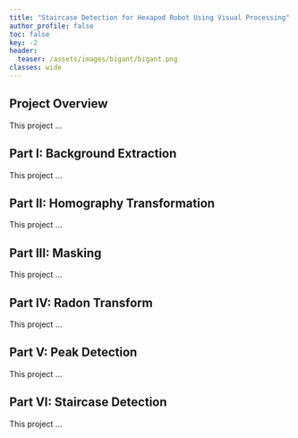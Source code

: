 ```yaml
---
title: "Staircase Detection for Hexapod Robot Using Visual Processing"
author_profile: false
toc: false
key: -2
header:
  teaser: /assets/images/bigant/bigant.png
classes: wide
---
```


## Project Overview

This project ...

## Part I: Background Extraction

This project ...

## Part II: Homography Transformation

This project ...

## Part III: Masking

This project ...

## Part IV: Radon Transform

This project ...

## Part V: Peak Detection

This project ...

## Part VI: Staircase Detection

This project ...
